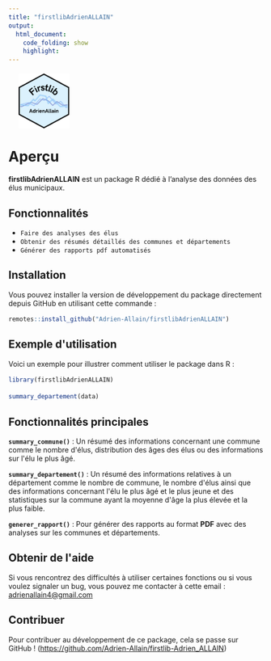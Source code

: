 ```yaml
---
title: "firstlibAdrienALLAIN"
output:
  html_document:
    code_folding: show
    highlight: 
---
```


<p style="display: flex; align-items: center; margin-left: 20px; margin-top: 20px;">
  <img src=man/figures/logo.png alt="Logo" width="100">
</p>

<!-- badges: start -->
<!-- badges: end -->

# Aperçu

**firstlibAdrienALLAIN** est un package R dédié à l’analyse des données des élus municipaux.


## Fonctionnalités 

- `Faire des analyses des élus`
- `Obtenir des résumés détaillés des communes et départements`
- `Générer des rapports pdf automatisés`


## Installation

Vous pouvez installer la version de développement du package directement depuis GitHub en utilisant cette commande : 
``` r
remotes::install_github("Adrien-Allain/firstlibAdrienALLAIN")
```

## Exemple d'utilisation 

Voici un exemple pour illustrer comment utiliser le package dans R : 
``` r
library(firstlibAdrienALLAIN)

summary_departement(data)
```

## Fonctionnalités principales

**`summary_commune()`** : Un résumé des informations concernant une commune comme le nombre d'élus, distribution des âges des élus ou des informations sur l'élu le plus âgé.

**`summary_departement()`** : Un résumé des informations relatives à un département comme le nombre de commune, le nombre d'élus ainsi que des informations concernant l'élu le plus âgé et le plus jeune et des statistiques sur la commune ayant la moyenne d'âge la plus élevée et la plus faible.

**`generer_rapport()`** : Pour générer des rapports au format **PDF** avec des analyses sur les communes et départements.


## Obtenir de l'aide 

Si vous rencontrez des difficultés à utiliser certaines fonctions ou si vous voulez signaler un bug, vous pouvez me contacter à cette email : adrienallain4@gmail.com

## Contribuer 

Pour contribuer au développement de ce package, cela se passe sur GitHub ! (https://github.com/Adrien-Allain/firstlib-Adrien_ALLAIN)


